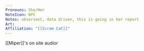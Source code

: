 ```yaml
---
Pronouns: She/Her
NoteIcon: NPC
Notes: observant, data driven, this is going in her report
Art: 
Affiliation: "[[Scram Cat]]"
---
```

[[Miper]]'s on site audior